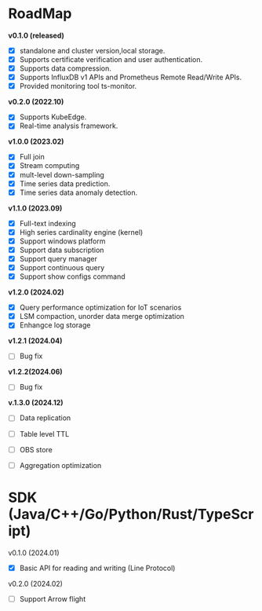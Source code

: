 # RoadMap

**v0.1.0 (released)**

- [x] standalone and cluster version,local storage.
- [x] Supports certificate verification and user authentication.
- [x] Supports data compression.
- [x] Supports  InfluxDB v1 APIs and Prometheus Remote Read/Write APIs.
- [x] Provided monitoring tool ts-monitor.

**v0.2.0 (2022.10)**

- [x] Supports KubeEdge.
- [x] Real-time analysis framework.

**v1.0.0 (2023.02)**

- [x] Full join
- [x] Stream computing
- [x] mult-level down-sampling
- [x] Time series data prediction.
- [x] Time series data anomaly detection.

**v1.1.0 (2023.09)**

- [x] Full-text indexing
- [x] High series cardinality engine (kernel)
- [x] Support windows platform
- [x] Support data subscription
- [x] Support query manager
- [x] Support continuous query
- [x] Support show configs command

**v1.2.0 (2024.02)**

- [x] Query performance optimization for IoT scenarios
- [x] LSM compaction, unorder data merge optimization
- [x] Enhangce log storage

**v1.2.1 (2024.04)**

- [ ] Bug fix

**v1.2.2(2024.06)**

- [ ] Bug fix

**v.1.3.0 (2024.12)**

- [ ] Data replication
- [ ] Table level TTL
- [ ] OBS store
- [ ] Aggregation optimization



# SDK (Java/C++/Go/Python/Rust/TypeScript)

v0.1.0 (2024.01)

- [x] Basic API for reading and writing (Line Protocol)

v0.2.0 (2024.02)

- [ ] Support Arrow flight
